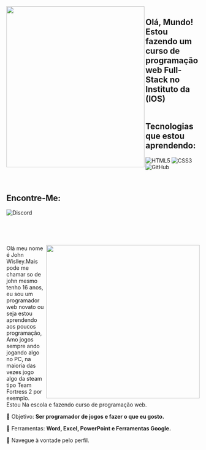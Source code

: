 <img  align="left" width="360px"  height="420px" src="file:///C:/Users/PC/Downloads/Screenshot_20240206-144001_FlipaClip-removebg-preview.png">

## Olá, Mundo! Estou fazendo um curso de programação web Full-Stack no Instituto da (IOS)
<img/>

## Tecnologias que estou aprendendo:
![HTML5](https://img.shields.io/badge/html5-%23E34F26.svg?style=for-the-badge&logo=html5&logoColor=white) ![CSS3](https://img.shields.io/badge/css3-%231572B6.svg?style=for-the-badge&logo=css3&logoColor=white) ![GitHub](https://img.shields.io/badge/github-%23121011.svg?style=for-the-badge&logo=github&logoColor=white)

<br>

## Encontre-Me:

![Discord](https://img.shields.io/badge/Discord-%235865F2.svg?style=for-the-badge&logo=discord&logoColor=white)

<div align="center>

<a href="https://github.com/Johnbrgames757/github-readme-stats"><img align="center" src="" /></a> 




</img>

</div>

<br> <br>

<img src="Screenshot_20240206-144001_FlipaClip-removebg-preview" min-width="400px" max-width="400px" width="400px" align="right">

<p align="left"> 
  Olá meu nome é John Wislley.Mais pode me chamar so de john mesmo tenho 16 anos, eu sou um programador web novato ou seja estou aprendendo aos poucos programação,Amo jogos sempre ando jogando algo no PC, na maioria das vezes jogo algo da steam tipo Team Fortress 2 por exemplo. <br>
  Estou Na escola e fazendo curso de programação web.
</p>

<p align="left">
 
  🦄 Objetivo: **Ser programador de jogos e fazer o que eu gosto.**
</p>

<p align="left">
</p>

  💼 Ferramentas:  **Word, Excel, PowerPoint e Ferramentas Google.**


<p align="left">
  💌 Navegue à vontade pelo perfil.
</p>

<img/>
